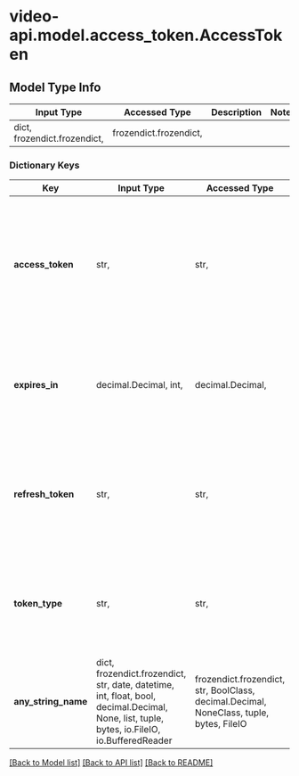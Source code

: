 # video-api.model.access_token.AccessToken

## Model Type Info
Input Type | Accessed Type | Description | Notes
------------ | ------------- | ------------- | -------------
dict, frozendict.frozendict,  | frozendict.frozendict,  |  | 

### Dictionary Keys
Key | Input Type | Accessed Type | Description | Notes
------------ | ------------- | ------------- | ------------- | -------------
**access_token** | str,  | str,  | The access token containing security credentials allowing you to acccess the API. The token lasts for one hour. | [optional] 
**expires_in** | decimal.Decimal, int,  | decimal.Decimal,  | Lists the time in seconds when your access token expires. It lasts for one hour. | [optional] 
**refresh_token** | str,  | str,  | A token you can use to get the next access token when your current access token expires. | [optional] 
**token_type** | str,  | str,  | The type of token you have. | [optional] if omitted the server will use the default value of "bearer"
**any_string_name** | dict, frozendict.frozendict, str, date, datetime, int, float, bool, decimal.Decimal, None, list, tuple, bytes, io.FileIO, io.BufferedReader | frozendict.frozendict, str, BoolClass, decimal.Decimal, NoneClass, tuple, bytes, FileIO | any string name can be used but the value must be the correct type | [optional]

[[Back to Model list]](../../README.md#documentation-for-models) [[Back to API list]](../../README.md#documentation-for-api-endpoints) [[Back to README]](../../README.md)

